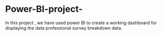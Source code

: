 # Power-BI-project-

In this project , we have used power BI to create a working dashboard for displaying the data professional survey breakdown data.
